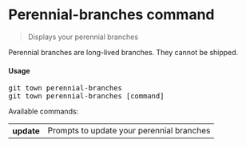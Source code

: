 <h1 textrun="command-heading">Perennial-branches command</h1>

<blockquote textrun="command-summary">
Displays your perennial branches
</blockquote>

<a textrun="command-description">
Perennial branches are long-lived branches.
They cannot be shipped.
</a>

#### Usage

<pre textrun="command-usage">
git town perennial-branches
git town perennial-branches [command]
</pre>

Available commands:
<table textrun="command-subcommands">
  <tr>
    <th>update</th>
    <td>Prompts to update your perennial branches</td>
  </tr>
</table>
